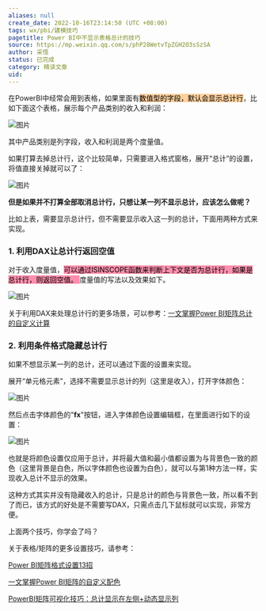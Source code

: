 ```yaml
---
aliases: null
create_date: 2022-10-16T23:14:50 (UTC +08:00)
tags: wx/pbi/建模技巧
pagetitle: Power BI中不显示表格总计的技巧
source: https://mp.weixin.qq.com/s/phP28WetvTpZGH2O3sSzSA
author: 采悟
status: 已完成 
category: 精读文章
uid: 
---
```


在PowerBI中经常会用到表格，如果里面有<mark style="background: #FFB86CA6;">数值型的字段，默认会显示总计行</mark>，比如下面这个表格，展示每个产品类别的收入和利润：

![图片](https://mmbiz.qpic.cn/mmbiz_png/aHEbZtANQJOna3LZzcEpp19wiaIJrARcpMngxGqw8yyHyic6PJfVgho5Q4fkf6WjsOkOE7sFZQZ24TTKUOeia7LlA/640?wx_fmt=png&wxfrom=5&wx_lazy=1&wx_co=1)

其中产品类别是列字段，收入和利润是两个度量值。

如果打算去掉总计行，这个比较简单，只需要进入格式窗格，展开“总计”的设置，将值直接关掉就可以了：  

![图片](https://mmbiz.qpic.cn/mmbiz_png/aHEbZtANQJOna3LZzcEpp19wiaIJrARcpTr4QacDsCAGSNQicpR2jWJah3aibOZObks2Uv95mfg0dFLUvYZ2tHyTQ/640?wx_fmt=png&wxfrom=5&wx_lazy=1&wx_co=1)

**但是如果并不打算全部取消总计行，只想让某一列不显示总计，应该怎么做呢？**

比如上表，需要显示总计行，但不需要显示收入这一列的总计，下面用两种方式来实现。  

### **1\. 利用DAX让总计行返回空值**

对于收入度量值，<mark style="background: #FF5582A6;">可以通过ISINSCOPE函数来判断上下文是否为总计行，如果是总计行，则返回空值。
</mark>
度量值的写法以及效果如下。

![图片](https://mmbiz.qpic.cn/mmbiz_png/aHEbZtANQJOna3LZzcEpp19wiaIJrARcpIhVrnkibZKVwqeLGZh4cH64cAzTKSBffmvf5d2NTRcdTkfEOgs1Wygg/640?wx_fmt=png&wxfrom=5&wx_lazy=1&wx_co=1)

关于利用DAX来处理总计行的更多场景，可以参考：[一文掌握Power BI矩阵总计的自定义计算](http://mp.weixin.qq.com/s?__biz=MzA4MzQwMjY4MA==&mid=2484078406&idx=1&sn=3f64d35e34d0f9cd0d5483ee46bf124a&chksm=8e13ad91b9642487e4c2e64af7c944c76ef506eab1a9ecb731173a3cbfbf57b46da9c2cd855e&scene=21#wechat_redirect) 

### **2. 利用条件格式隐藏总计行**

如果不想显示某一列的总计，还可以通过下面的设置来实现。  

展开“单元格元素”，选择不需要显示总计的列（这里是收入），打开字体颜色：

![图片](https://mmbiz.qpic.cn/mmbiz_png/aHEbZtANQJOna3LZzcEpp19wiaIJrARcpFO8mTueKWl6LLOwjJVyPW3os9ib9vSRIYhZ01bUm3tlq1JRym5RtL6g/640?wx_fmt=png&wxfrom=5&wx_lazy=1&wx_co=1)

然后点击字体颜色的"**fx**"按钮，进入字体颜色设置编辑框，在里面进行如下的设置：

![图片](https://mmbiz.qpic.cn/mmbiz_png/aHEbZtANQJOna3LZzcEpp19wiaIJrARcp2Ria0wMjfrEa6tM6cUibdtrcZfTUJodibvXbiclUN3sSIgFjHRaVZd1SBw/640?wx_fmt=png&wxfrom=5&wx_lazy=1&wx_co=1)

也就是将颜色设置仅应用于总计，并将最大值和最小值都设置为与背景色一致的颜色（这里背景是白色，所以字体颜色也设置为白色），就可以与第1种方法一样，实现收入总计不显示的效果。

这种方式其实并没有隐藏收入的总计，只是总计的颜色与背景色一致，所以看不到了而已，该方式的好处是不需要写DAX，只需点击几下鼠标就可以实现，非常方便。

上面两个技巧，你学会了吗？

关于表格/矩阵的更多设置技巧，请参考：  

[Power BI矩阵格式设置13招](http://mp.weixin.qq.com/s?__biz=MzA4MzQwMjY4MA==&mid=2484071983&idx=1&sn=3fd379f7bf88141747ac9a09dc4273b7&chksm=8e0c44f8b97bcdee4cb068fd1e47e033629cf0734dd29c8341746d449372068dbb4e6d298cba&scene=21#wechat_redirect)  

[一文掌握Power BI矩阵的自定义配色](http://mp.weixin.qq.com/s?__biz=MzA4MzQwMjY4MA==&mid=2484078467&idx=1&sn=ad4e9834b50b19df4b0d79d156dfe0b3&chksm=8e13ad54b964244279a717fb8ddaa704cc3b5a1bf6f63fb377dd1f2d7c97f4c868b14d7799c5&scene=21#wechat_redirect)  

[PowerBI矩阵可视化技巧：总计显示在左侧+动态显示列](http://mp.weixin.qq.com/s?__biz=MzA4MzQwMjY4MA==&mid=2484079444&idx=1&sn=ad080b098e66a4ce4e2c6183cc4c93c4&chksm=8e13a183b964289558908f8238eb17ee3dc050084242d39c32d7de7a5d28098861e11c8fe0c8&scene=21#wechat_redirect)  
